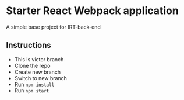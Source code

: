 # Starter React Webpack application

A simple base project for IRT-back-end

## Instructions
* This is victor branch
* Clone the repo
* Create new branch
* Switch to new branch
* Run `npm install`
* Run `npm start`

